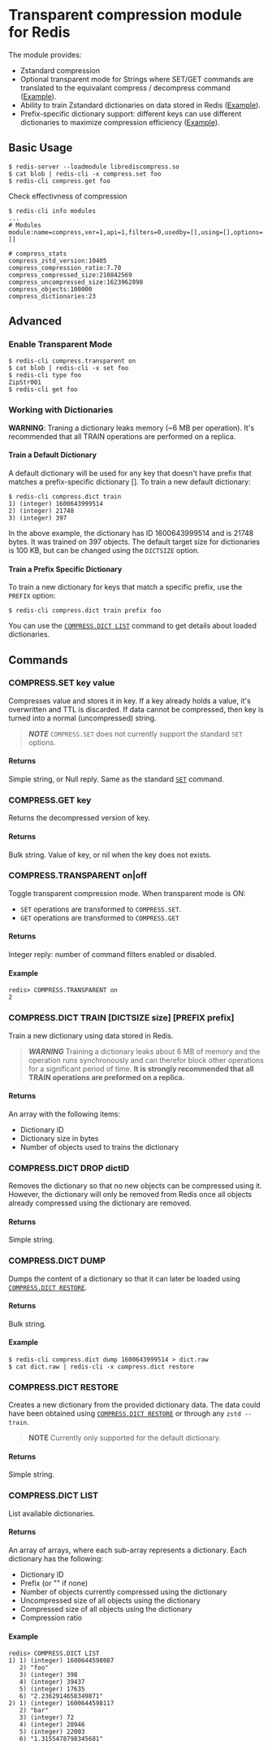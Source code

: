 # Transparent compression module for Redis

The module provides:

- Zstandard compression
- Optional transparent mode for Strings where SET/GET commands are translated
  to the equivalant compress / decompress command
  ([Example](#enable-transparent-mode)).
- Ability to train Zstandard dictionaries on data stored in Redis
  ([Example](#train-a-default-dictionary)).
- Prefix-specific dictionary support: different keys can use different
  dictionaries to maximize compression efficiency
  ([Example](#train-a-prefix-specific-dictionary)).

## Basic Usage

```
$ redis-server --loadmodule librediscompress.so
$ cat blob | redis-cli -x compress.set foo
$ redis-cli compress.get foo
```

Check effectivness of compression

```
$ redis-cli info modules
...
# Modules
module:name=compress,ver=1,api=1,filters=0,usedby=[],using=[],options=[]

# compress_stats
compress_zstd_version:10405
compress_compression_ratio:7.70
compress_compressed_size:210842569
compress_uncompressed_size:1623962898
compress_objects:100000
compress_dictionaries:23
```

## Advanced

### Enable Transparent Mode

```
$ redis-cli compress.transparent on
$ cat blob | redis-cli -x set foo
$ redis-cli type foo
ZipStr001
$ redis-cli get foo
```

### Working with Dictionaries

**WARNING**: Traning a dictionary leaks memory (~6 MB per operation). It's
recommended that all TRAIN operations are performed on a replica.

#### Train a Default Dictionary

A default dictionary will be used for any key that doesn't have prefix that
matches a prefix-specific dictionary []. To train a new default dictionary:
```
$ redis-cli compress.dict train
1) (integer) 1600643999514
2) (integer) 21748
3) (integer) 397
```

In the above example, the dictionary has ID 1600643999514 and is 21748 bytes.
It was trained on 397 objects. The default target size for dictionaries is
100 KB, but can be changed using the `DICTSIZE` option.


#### Train a Prefix Specific Dictionary

To train a new dictionary for keys that match a specific prefix, use the
`PREFIX` option:
```
$ redis-cli compress.dict train prefix foo
```

You can use the [`COMPRESS.DICT LIST`](#compress.dict-list) command to get
details about loaded dictionaries.

## Commands
### COMPRESS.SET key value
Compresses value and stores it in key. If a key already holds a value, it's
overwritten and TTL is discarded. If data cannot be compressed, then key is
turned into a normal (uncompressed) string.

> **_NOTE_** `COMPRESS.SET` does not currently support the standard `SET`
options.

#### Returns
Simple string, or Null reply. Same as the standard
[`SET`](https://redis.io/commands/set) command.

### COMPRESS.GET key
Returns the decompressed version of key.

#### Returns
Bulk string. Value of key, or nil when the key does not exists.

### COMPRESS.TRANSPARENT on|off
Toggle transparent compression mode. When transparent mode is ON:
 - `SET` operations are transformed to `COMPRESS.SET`.
 - `GET` operations are transformed to `COMPRESS.GET`

#### Returns
Integer reply: number of command filters enabled or disabled.

#### Example
```
redis> COMPRESS.TRANSPARENT on
2
```

### COMPRESS.DICT TRAIN [DICTSIZE size] [PREFIX prefix]
Train a new dictionary using data stored in Redis.

> **_WARNING_** Training a dictionary leaks about 6 MB of memory and the
operation runs synchronously and can therefor block other operations for
a significant period of time. **It is strongly recommended that all TRAIN
operations are preformed on a replica.**

#### Returns
An array with the following items:

 - Dictionary ID
 - Dictionary size in bytes
 - Number of objects used to trains the dictionary

### COMPRESS.DICT DROP dictID

Removes the dictionary so that no new objects can be compressed using it.
However, the dictionary will only be removed from Redis once all objects
already compressed using the dictionary are removed.

#### Returns
Simple string.

### COMPRESS.DICT DUMP
Dumps the content of a dictionary so that it can later be loaded using
[`COMPRESS.DICT RESTORE`](#compress.dict-restore).

#### Returns
Bulk string.

#### Example
```
$ redis-cli compress.dict dump 1600643999514 > dict.raw
$ cat dict.raw | redis-cli -x compress.dict restore
```

### COMPRESS.DICT RESTORE <dictBuffer>
Creates a new dictionary from the provided dictionary data. The data could have
been obtained using [`COMPRESS.DICT RESTORE`](#compress.dict-restore) or
through any `zstd --train`.

> **NOTE** Currently only supported for the default dictionary.

#### Returns
Simple string.

### COMPRESS.DICT LIST

List available dictionaries.

#### Returns
An array of arrays, where each sub-array represents a dictionary. Each
dictionary has the following:

 - Dictionary ID
 - Prefix (or "" if none)
 - Number of objects currently compressed using the dictionary
 - Uncompressed size of all objects using the dictionary
 - Compressed size of all objects using the dictionary
 - Compression ratio

#### Example
```
redis> COMPRESS.DICT LIST
1) 1) (integer) 1600644598087
   2) "foo"
   3) (integer) 398
   4) (integer) 39437
   5) (integer) 17635
   6) "2.2362914658349871"
2) 1) (integer) 1600644598117
   2) "bar"
   3) (integer) 72
   4) (integer) 28946
   5) (integer) 22003
   6) "1.3155478798345681"
```
